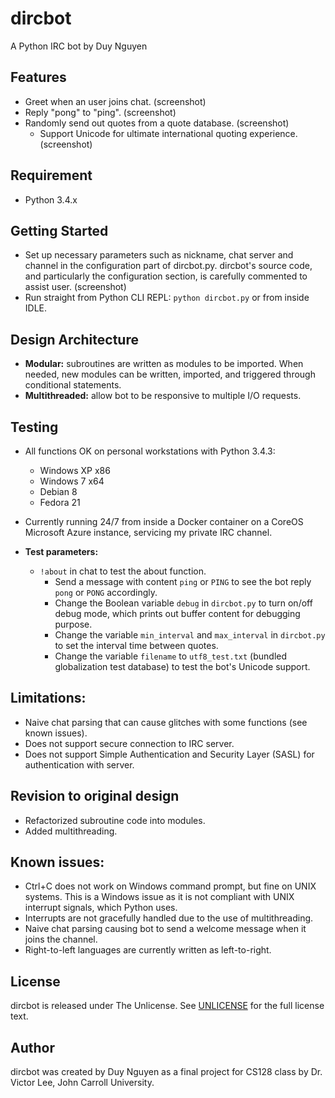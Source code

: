 # dircbot
A Python IRC bot by Duy Nguyen

## Features
* Greet when an user joins chat. (screenshot)
* Reply "pong" to "ping". (screenshot)
* Randomly send out quotes from a quote database. (screenshot)
	* Support Unicode for ultimate international quoting experience. (screenshot)

## Requirement
* Python 3.4.x

## Getting Started
* Set up necessary parameters such as nickname, chat server and channel in the configuration part of dircbot.py. dircbot's source code, and particularly the configuration section, is carefully commented to assist user. (screenshot)
* Run straight from Python CLI REPL: `python dircbot.py` or from inside IDLE.

## Design Architecture
* **Modular:** subroutines are written as modules to be imported. When needed, new modules can be written, imported, and triggered through conditional statements.
* **Multithreaded:** allow bot to be responsive to multiple I/O requests.

## Testing
* All functions OK on personal workstations with Python 3.4.3:
	* Windows XP x86
	* Windows 7 x64
	* Debian 8
	* Fedora 21

* Currently running 24/7 from inside a Docker container on a CoreOS Microsoft Azure instance, servicing my private IRC channel.

* **Test parameters:**
  * `!about` in chat to test the about function.
	* Send a message with content `ping` or `PING` to see the bot reply `pong` or `PONG` accordingly.
	* Change the Boolean variable `debug` in `dircbot.py` to turn on/off debug mode, which prints out buffer content for debugging purpose.
	* Change the variable `min_interval` and `max_interval` in `dircbot.py` to set the interval time between quotes.
	+ Change the variable `filename` to `utf8_test.txt` (bundled globalization test database) to test the bot's Unicode support.

## Limitations:
* Naive chat parsing that can cause glitches with some functions (see known issues).
* Does not support secure connection to IRC server.
* Does not support Simple Authentication and Security Layer (SASL) for authentication with server.


## Revision to original design
* Refactorized subroutine code into modules.
* Added multithreading.

## Known issues:
* Ctrl+C does not work on Windows command prompt, but fine on UNIX systems. This is a Windows issue as it is not compliant with UNIX interrupt signals, which Python uses.
* Interrupts are not gracefully handled due to the use of multithreading.
* Naive chat parsing causing bot to send a welcome message when it joins the channel.
* Right-to-left languages are currently written as left-to-right.

## License
dircbot is released under The Unlicense. See [UNLICENSE](UNLICENSE) for the full license text.


## Author
dircbot was created by Duy Nguyen as a final project for CS128 class by Dr. Victor Lee, John Carroll University.
